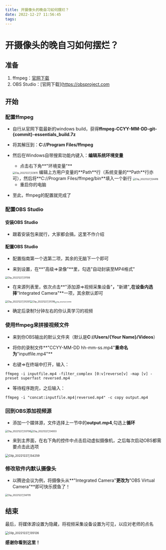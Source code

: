 ```yaml
---
title: 开摄像头的晚自习如何摆烂？
date: 2022-12-27 11:56:45
tags:
---
```


# 开摄像头的晚自习如何摆烂？

## 准备

1. ffmpeg：[官网下载](https://ffmpeg.org/)
2. OBS Studio：[官网下载](https://obsproject.com

## 开始

### 配置ffmpeg

- 自行从官网下载最新的windows build，获得**ffmpeg-CCYY-MM-DD-git-{commit}-essentials_build.7z**
- 将其解压到：**C://Program Files/ffmpeg**
- 然后在Windows自带搜索功能内键入：**编辑系统环境变量**

	- 点击右下角**"环境变量"**
	<img src="https://s2.loli.net/2022/12/27/hPjslqkWaXCmRbE.png" alt="Clip_20221227_123615" style="zoom:50%;" />
	编辑上方用户变量的**Path**行（系统变量的**Path**行亦可），然后将**C://Program Files/ffmpeg/bin**填入一个新行
	<img src="https://s2.loli.net/2022/12/27/xQB4MEDsmb7Ofpc.png" alt="Clip_20221227_124416" style="zoom:50%;" />

	- 重启你的电脑
- 至此，ffmpeg的配置就完成了

### 配置OBS Studio

#### 安装OBS Studio

- 跟着安装包来就行，大家都会搞，这里不作介绍

#### 配置OBS Studio

- 配置指南第一个选第二项，其余的无脑下一个即可

- 来到设置，在**"高级=>录像"**里，勾选"自动封装至MP4格式"

<img src="https://s2.loli.net/2022/12/27/4UiAEb97zI2falr.png" alt="Clip_20221227_131106" style="zoom:50%;" />

- 在来源列表里，依次点击**"添加源=>视频采集设备"**，**"新建"**,在设备内选择**"Integrated Camera"**一项，其余默认即可

<img src="https://s2.loli.net/2022/12/27/4xjGg96fiEHwDJY.png" alt="Clip_20221227_131257" style="zoom: 50%;" /><img src="https://s2.loli.net/2022/12/27/l1MCe83ZaiXFv2V.png" alt="Clip_20221227_131316" style="zoom:50%;" /><img src="https://s2.loli.net/2022/12/27/K6JWbu9hOfCAalT.png" alt="Clip_20221227_131418" style="zoom: 33%;" />

- 确定后录制1分钟左右的你认真学习的视频

### 使用ffmpeg来拼接视频文件

- 来到你OBS输出的默认文件夹（默认是**C://Users/{Your Name}/Videos**）

- 将你的录制文件**"CCYY-MM-DD hh-mm-ss.mp4"**重命名为**"inputfile.mp4"**

- 右键=>在终端中打开，输入：

```shell
ffmpeg -i inputfile.mp4 -filter_complex [0:v]reverse[v] -map [v] -preset superfast reversed.mp4
```

- 等待程序跑完，之后输入：

```shell
ffmpeg -i "concat:inputfile.mp4|reversed.mp4" -c copy output.mp4
```

### 回到OBS添加视频源

- 添加一个媒体源，文件选择上一节中的**output.mp4**,勾选上**循环**

<img src="C:\Users\QRZ20\Pictures\Screenshots\Clip_20221227_133706.png" alt="Clip_20221227_133706" style="zoom:50%;" /><img src="https://s2.loli.net/2022/12/27/5avsUOHqhIzJYC6.png" alt="Clip_20221227_134003" style="zoom:50%;" />

- 来到主界面，在右下角的控件中点击启动虚拟摄像机，之后每次启动OBS都需要点击此选项

<img src="https://s2.loli.net/2022/12/27/I7YcLXoz4FRf2S6.png" alt="Clip_20221227_134259" style="zoom: 67%;" />

### 修改软件内默认摄像头

- 以腾逊会议为例，将摄像头从**"Integrated Camera"**更改为**"OBS Virtual Camera"**即可快乐摸鱼了！

<img src="https://s2.loli.net/2022/12/27/PljmKyinw91W83T.png" alt="Clip_20221227_134705" style="zoom:50%;" />

## 结束

最后，将媒体源设置为隐藏，将视频采集设备设置为可见，以应对老师的点名

<img src="https://s2.loli.net/2022/12/27/3LJntefz1uohaUW.png" alt="Clip_20221227_135126" style="zoom:67%;" />

**感谢你看到这里！**
